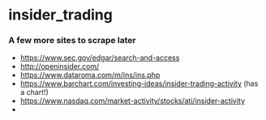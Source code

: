 # insider_trading


### A few more sites to scrape later
- https://www.sec.gov/edgar/search-and-access
- http://openinsider.com/
- https://www.dataroma.com/m/ins/ins.php
- https://www.barchart.com/investing-ideas/insider-trading-activity (has a chart!)
- https://www.nasdaq.com/market-activity/stocks/ati/insider-activity
- 